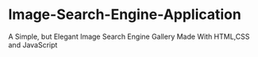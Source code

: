 # Image-Search-Engine-Application
A Simple, but Elegant Image Search Engine Gallery Made With HTML,CSS and JavaScript
